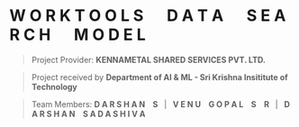 # W O R K T O O L S &emsp; D A T A &emsp; S E A R C H &emsp; M O D E L

> Project Provider: **KENNAMETAL SHARED SERVICES PVT. LTD.**

> Project received by **Department of AI & ML - Sri Krishna Insititute of Technology**

> Team Members: **D A R S H A N &ensp; S** &ensp;|&ensp; **V E N U &ensp; G O P A L &ensp; S &ensp; R** &ensp;|&ensp; **D A R S H A N &ensp; S A D A S H I V A**
